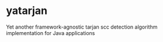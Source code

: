 # yatarjan
Yet another framework-agnostic tarjan scc detection algorithm implementation for Java applications
